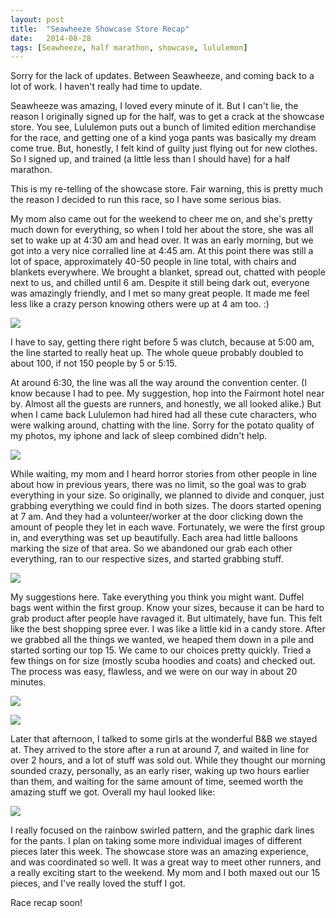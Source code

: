 ```yaml
---
layout: post
title:  "Seawheeze Showcase Store Recap"
date:   2014-08-28
tags: [Seawheeze, half marathon, showcase, lululemon]
---
```


Sorry for the lack of updates. Between Seawheeze, and coming back to a lot of work. I haven't really had time to update. 

Seawheeze was amazing, I loved every minute of it. But I can't lie, the reason I originally signed up for the half, was to get a crack at the showcase store. You see, Lululemon puts out a bunch of limited edition merchandise for the race, and getting one of a kind yoga pants was basically my dream come true. But, honestly, I felt kind of guilty just flying out for new clothes. So I signed up, and trained (a little less than I should have) for a half marathon.

This is my re-telling of the showcase store. Fair warning, this is pretty much the reason I decided to run this race, so I have some serious bias.

My mom also came out for the weekend to cheer me on, and she's pretty much down for everything, so when I told her about the store, she was all set to wake up at 4:30 am and head over. It was an early morning, but we got into a very nice corralled line at 4:45 am. At this point there was still a lot of space, approximately 40-50 people in line total, with chairs and blankets everywhere. We brought a blanket, spread out, chatted with people next to us, and chilled until 6 am. Despite it still being dark out, everyone was amazingly friendly, and I met so many great people. It made me feel less like a crazy person knowing others were up at 4 am too. :)

![](https://lh5.googleusercontent.com/RDyOwbhlZ50QcI2Y5Qd9L151ymaq_Rfl2Prn70ujffk=w608-h716-no)

I have to say, getting there right before 5 was clutch, because at 5:00 am, the line started to really heat up. The whole queue probably doubled to about 100, if not 150 people by 5 or 5:15. 

At around 6:30, the line was all the way around the convention center. (I know because I had to pee. My suggestion, hop into the Fairmont hotel near by. Almost all the guests are runners, and honestly, we all looked alike.) But when I came back Lululemon had hired had all these cute characters, who were walking around, chatting with the line. Sorry for the potato quality of my photos, my iphone and lack of sleep combined didn't help.

![](https://lh3.googleusercontent.com/iP6kUEs-mbVbcu9oQRLk-GomOZDyQC9TgDr6yv4fIS8=w406-h715-no)

While waiting, my mom and I heard horror stories from other people in line about how in previous years, there was no limit, so the goal was to grab everything in your size. So originally, we planned to divide and conquer, just grabbing everything we could find in both sizes. The doors started opening at 7 am. And they had a volunteer/worker at the door clicking down the amount of people they let in each wave. Fortunately, we were the first group in, and everything was set up beautifully. Each area had little balloons marking the size of that area. So we abandoned our grab each other everything, ran to our respective sizes, and started grabbing stuff.

![](https://lh5.googleusercontent.com/KzA9FhUij5IV_m1SJuJ6jtGfpbHUhP46BjMp5NMuYQE=w1056-h716-no)

My suggestions here. Take everything you think you might want. Duffel bags went within the first group. Know your sizes, because it can be hard to grab product after people have ravaged it. But ultimately, have fun. This felt like the best shopping spree ever. I was like a little kid in a candy store. After we grabbed all the things we wanted, we heaped them down in a pile and started sorting our top 15. We came to our choices pretty quickly. Tried a few things on for size (mostly scuba hoodies and coats) and checked out. The process was easy, flawless, and we were on our way in about 20 minutes.

![](https://lh5.googleusercontent.com/soXta8Wjm7PgZDYlEza3FBl5cVVcae6OsSVau40Jo7o=w955-h716-no)

![](https://lh5.googleusercontent.com/B_hHhpBgXZgF-9VZxYT1Ic3_zuzcREad0uzClTW3U8U=w955-h716-no)

Later that afternoon, I talked to some girls at the wonderful B&B we stayed at. They arrived to the store after a run at around 7, and waited in line for over 2 hours, and a lot of stuff was sold out. While they thought our morning sounded crazy, personally, as an early riser, waking up two hours earlier than them, and waiting for the same amount of time, seemed worth the amazing stuff we got. Overall my haul looked like:

![](https://lh5.googleusercontent.com/f3_Deex7zhgaTtTjDfYiiacITZ_Rk30nceJnLdPY3Ro=w955-h716-no)

I really focused on the rainbow swirled pattern, and the graphic dark lines for the pants. I plan on taking some more individual images of different pieces later this week. The showcase store was an amazing experience, and was coordinated so well. It was a great way to meet other runners, and a really exciting start to the weekend. My mom and I both maxed out our 15 pieces, and I've really loved the stuff I got. 

Race recap soon!